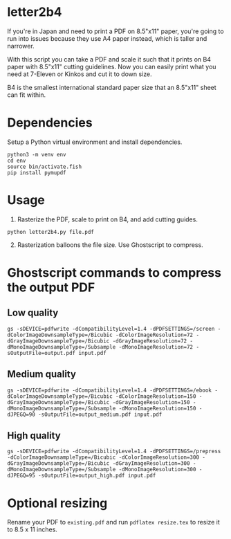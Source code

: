 # letter2b4

If you're in Japan and need to print a PDF on 8.5"x11" paper, you're going to run into issues because they use A4 paper instead, which is taller and narrower.

With this script you can take a PDF and scale it such that it prints on B4 paper with 8.5"x11" cutting guidelines. Now you can easily print what you need at 7-Eleven or Kinkos and cut it to down size.

B4 is the smallest international standard paper size that an 8.5"x11" sheet can fit within.

# Dependencies

Setup a Python virtual environment and install dependencies.

```
python3 -m venv env
cd env
source bin/activate.fish
pip install pymupdf
```

# Usage

1. Rasterize the PDF, scale to print on B4, and add cutting guides.

`python letter2b4.py file.pdf`

2. Rasterization balloons the file size. Use Ghostscript to compress.

# Ghostscript commands to compress the output PDF

## Low quality

`gs -sDEVICE=pdfwrite -dCompatibilityLevel=1.4 -dPDFSETTINGS=/screen -dColorImageDownsampleType=/Bicubic -dColorImageResolution=72 -dGrayImageDownsampleType=/Bicubic -dGrayImageResolution=72 -dMonoImageDownsampleType=/Subsample -dMonoImageResolution=72 -sOutputFile=output.pdf input.pdf`

## Medium quality

`gs -sDEVICE=pdfwrite -dCompatibilityLevel=1.4 -dPDFSETTINGS=/ebook -dColorImageDownsampleType=/Bicubic -dColorImageResolution=150 -dGrayImageDownsampleType=/Bicubic -dGrayImageResolution=150 -dMonoImageDownsampleType=/Subsample -dMonoImageResolution=150 -dJPEGQ=90 -sOutputFile=output_medium.pdf input.pdf`

## High quality

`gs -sDEVICE=pdfwrite -dCompatibilityLevel=1.4 -dPDFSETTINGS=/prepress -dColorImageDownsampleType=/Bicubic -dColorImageResolution=300 -dGrayImageDownsampleType=/Bicubic -dGrayImageResolution=300 -dMonoImageDownsampleType=/Subsample -dMonoImageResolution=300 -dJPEGQ=95 -sOutputFile=output_high.pdf input.pdf`

# Optional resizing

Rename your PDF to `existing.pdf` and run `pdflatex resize.tex` to resize it to
8.5 x 11 inches.

